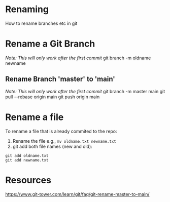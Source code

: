 # Renaming
How to rename branches etc in git

# Rename a Git Branch
_Note: This will only work after the first commit_
git branch -m oldname newname

## Rename Branch 'master' to 'main'
_Note: This will only work after the first commit_
git branch -m master main
git pull --rebase origin main
git push origin main


# Rename a file
To rename a file that is already commited to the repo:<br>
1. Rename the file e.g., `mv oldname.txt newname.txt`<br>
2. git add both file names (new and old):
```
git add oldname.txt
git add newname.txt
```

# Resources
https://www.git-tower.com/learn/git/faq/git-rename-master-to-main/
